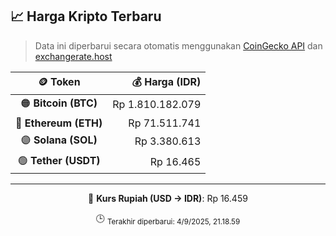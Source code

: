 

<!-- HARGA_KRIPTO -->
## 📈 Harga Kripto Terbaru

> Data ini diperbarui secara otomatis menggunakan [CoinGecko API](https://www.coingecko.com/) dan [exchangerate.host](https://exchangerate.host/)

<div align="center">

| 🪙 Token | 💰 Harga (IDR) |
|:------:|---------------:|
| 🟠 **Bitcoin (BTC)**   | Rp 1.810.182.079 |
| 🔵 **Ethereum (ETH)**  | Rp 71.511.741 |
| 🟣 **Solana (SOL)**    | Rp 3.380.613 |
| 🟢 **Tether (USDT)**   | Rp 16.465 |

---

💱 **Kurs Rupiah (USD → IDR)**: Rp 16.459

🕒 <sub>Terakhir diperbarui: 4/9/2025, 21.18.59</sub>

</div>
<!-- /HARGA_KRIPTO -->